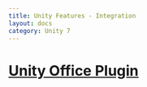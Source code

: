 ```yaml
---
title: Unity Features - Integration
layout: docs
category: Unity 7
---
```


# [Unity Office Plugin](integration/unity-office-plugin.md)